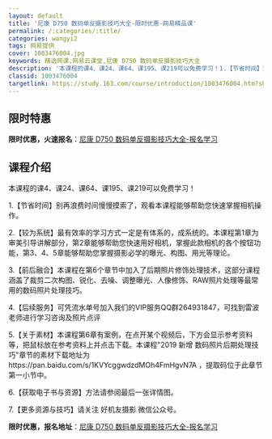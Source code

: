 ```yaml
---
layout: default
title: '尼康 D750 数码单反摄影技巧大全-限时优惠-网易精品课'
permalink: /:categories/:title/
categories: wangyi2
tags: 网易提供
cover: 1003476004.jpg
keywords: 精选网课,网易云课堂,尼康 D750 数码单反摄影技巧大全
description: '本课程的课4、课24、课64、课195、课219可以免费学习！1.【节省时间】别再浪费时间慢慢摸索了，观看本课程能够帮助'
classid: 1003476004
targetlink: https://study.163.com/course/introduction/1003476004.htm?share=1&shareId=1025206652&utm_campaign=share&utm_medium=iphoneShare&utm_source=&utm_u=1025206652
---
```


## 限时特惠

**限时优惠，火速报名**：[尼康 D750 数码单反摄影技巧大全-报名学习](https://study.163.com/course/introduction/1003476004.htm?share=1&shareId=1025206652&utm_campaign=share&utm_medium=iphoneShare&utm_source=&utm_u=1025206652)

## 课程介绍

本课程的课4、课24、课64、课195、课219可以免费学习！



1.【节省时间】别再浪费时间慢慢摸索了，观看本课程能够帮助您快速掌握相机操作。



2.【较为系统】最有效率的学习方式一定是有体系的，成系统的。本课程第1章为审美引导讲解部分，第2章能够帮助您快速用好相机，掌握此款相机的各个按钮功能，第3、4、5章能够帮助您掌握摄影必学的曝光、构图、用光等理论。



3.【前后融合】本课程在第6个章节中加入了后期照片修饰处理技术，这部分课程涵盖了裁剪二次构图、锐化、去噪、调整曝光、人像修饰、RAW照片处理等最常用的数码照片处理技巧。



4.【后续服务】可凭流水单号加入我们的VIP服务QQ群264931847，可找到雷波老师进行学习咨询及照片点评



5.【关于素材】本课程第6章有案例，在点开某个视频后，下方会显示参考资料等，把鼠标放在参考资料上并点击下载。本课程"2019 新增  数码照片后期处理技巧"章节的素材下载地址为https://pan.baidu.com/s/1KVYcggwdzdMOh4FmHgvN7A ，提取码位于此章节第一小节中。



6.【获取电子书与资源】方法请参阅最后一张详情图。



7.【更多资源与技巧】请关注  好机友摄影  微信公众号。

**限时优惠，报名地址**：[尼康 D750 数码单反摄影技巧大全-报名学习](https://study.163.com/course/introduction/1003476004.htm?share=1&shareId=1025206652&utm_campaign=share&utm_medium=iphoneShare&utm_source=&utm_u=1025206652)


